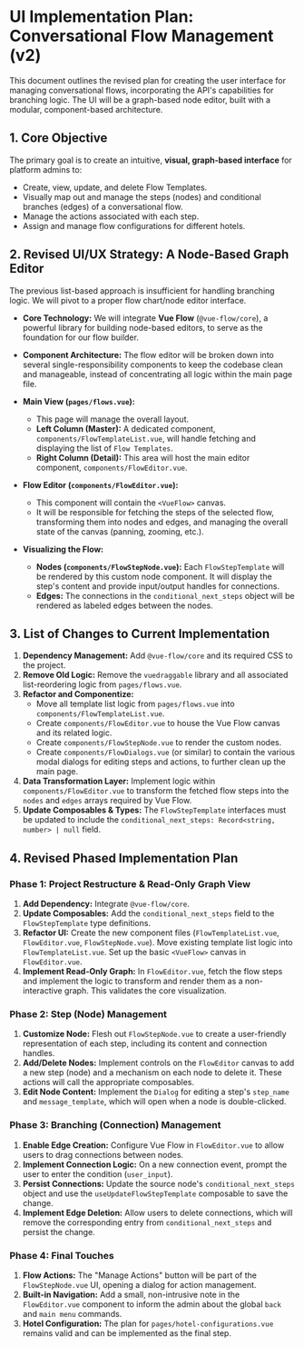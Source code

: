 # UI Implementation Plan: Conversational Flow Management (v2)

This document outlines the revised plan for creating the user interface for managing conversational flows, incorporating the API's capabilities for branching logic. The UI will be a graph-based node editor, built with a modular, component-based architecture.

## 1. Core Objective

The primary goal is to create an intuitive, **visual, graph-based interface** for platform admins to:
-   Create, view, update, and delete Flow Templates.
-   Visually map out and manage the steps (nodes) and conditional branches (edges) of a conversational flow.
-   Manage the actions associated with each step.
-   Assign and manage flow configurations for different hotels.

## 2. Revised UI/UX Strategy: A Node-Based Graph Editor

The previous list-based approach is insufficient for handling branching logic. We will pivot to a proper flow chart/node editor interface.

-   **Core Technology:** We will integrate **Vue Flow** (`@vue-flow/core`), a powerful library for building node-based editors, to serve as the foundation for our flow builder.

-   **Component Architecture:** The flow editor will be broken down into several single-responsibility components to keep the codebase clean and manageable, instead of concentrating all logic within the main page file.

-   **Main View (`pages/flows.vue`):**
    -   This page will manage the overall layout.
    -   **Left Column (Master):** A dedicated component, `components/FlowTemplateList.vue`, will handle fetching and displaying the list of `Flow Templates`.
    -   **Right Column (Detail):** This area will host the main editor component, `components/FlowEditor.vue`.

-   **Flow Editor (`components/FlowEditor.vue`):**
    -   This component will contain the `<VueFlow>` canvas.
    -   It will be responsible for fetching the steps of the selected flow, transforming them into nodes and edges, and managing the overall state of the canvas (panning, zooming, etc.).

-   **Visualizing the Flow:**
    -   **Nodes (`components/FlowStepNode.vue`):** Each `FlowStepTemplate` will be rendered by this custom node component. It will display the step's content and provide input/output handles for connections.
    -   **Edges:** The connections in the `conditional_next_steps` object will be rendered as labeled edges between the nodes.

## 3. List of Changes to Current Implementation

1.  **Dependency Management:** Add `@vue-flow/core` and its required CSS to the project.
2.  **Remove Old Logic:** Remove the `vuedraggable` library and all associated list-reordering logic from `pages/flows.vue`.
3.  **Refactor and Componentize:**
    -   Move all template list logic from `pages/flows.vue` into `components/FlowTemplateList.vue`.
    -   Create `components/FlowEditor.vue` to house the Vue Flow canvas and its related logic.
    -   Create `components/FlowStepNode.vue` to render the custom nodes.
    -   Create `components/FlowDialogs.vue` (or similar) to contain the various modal dialogs for editing steps and actions, to further clean up the main page.
4.  **Data Transformation Layer:** Implement logic within `components/FlowEditor.vue` to transform the fetched flow steps into the `nodes` and `edges` arrays required by Vue Flow.
5.  **Update Composables & Types:** The `FlowStepTemplate` interfaces must be updated to include the `conditional_next_steps: Record<string, number> | null` field.

## 4. Revised Phased Implementation Plan

### Phase 1: Project Restructure & Read-Only Graph View

1.  **Add Dependency:** Integrate `@vue-flow/core`.
2.  **Update Composables:** Add the `conditional_next_steps` field to the `FlowStepTemplate` type definitions.
3.  **Refactor UI:** Create the new component files (`FlowTemplateList.vue`, `FlowEditor.vue`, `FlowStepNode.vue`). Move existing template list logic into `FlowTemplateList.vue`. Set up the basic `<VueFlow>` canvas in `FlowEditor.vue`.
4.  **Implement Read-Only Graph:** In `FlowEditor.vue`, fetch the flow steps and implement the logic to transform and render them as a non-interactive graph. This validates the core visualization.

### Phase 2: Step (Node) Management

1.  **Customize Node:** Flesh out `FlowStepNode.vue` to create a user-friendly representation of each step, including its content and connection handles.
2.  **Add/Delete Nodes:** Implement controls on the `FlowEditor` canvas to add a new step (node) and a mechanism on each node to delete it. These actions will call the appropriate composables.
3.  **Edit Node Content:** Implement the `Dialog` for editing a step's `step_name` and `message_template`, which will open when a node is double-clicked.

### Phase 3: Branching (Connection) Management

1.  **Enable Edge Creation:** Configure Vue Flow in `FlowEditor.vue` to allow users to drag connections between nodes.
2.  **Implement Connection Logic:** On a new connection event, prompt the user to enter the condition (`user_input`).
3.  **Persist Connections:** Update the source node's `conditional_next_steps` object and use the `useUpdateFlowStepTemplate` composable to save the change.
4.  **Implement Edge Deletion:** Allow users to delete connections, which will remove the corresponding entry from `conditional_next_steps` and persist the change.

### Phase 4: Final Touches

1.  **Flow Actions:** The "Manage Actions" button will be part of the `FlowStepNode.vue` UI, opening a dialog for action management.
2.  **Built-in Navigation:** Add a small, non-intrusive note in the `FlowEditor.vue` component to inform the admin about the global `back` and `main menu` commands.
3.  **Hotel Configuration:** The plan for `pages/hotel-configurations.vue` remains valid and can be implemented as the final step.

